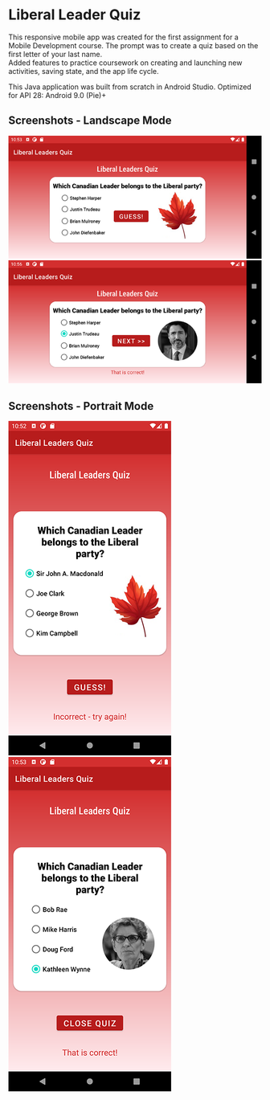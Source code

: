 # Liberal Leader Quiz
This responsive mobile app was created for the first assignment for a Mobile Development course. The prompt was to create a quiz based on the first letter of your last name.  
Added features to practice coursework on creating and launching new activities, saving state, and the app life cycle.

This Java application was built from scratch in Android Studio.
Optimized for API 28: Android 9.0 (Pie)+

## Screenshots - Landscape Mode  
![Main view in landscape mode](/app/src/main/res/drawable/landscape_main.png?raw=true "Landscape - Main View")  
![Landscape view of correct answer](/app/src/main/res/drawable/landscape_correct.png?raw=true "Landscape - Correct Answer")

## Screenshots - Portrait Mode  
![Portrait view of incorrect answer](/app/src/main/res/drawable/portrait_incorrect.png?raw=true "Portrait - Incorrect Answer")
![Portrait view of final correct answer](/app/src/main/res/drawable/portrait_close.png?raw=true "Portrait - Final Correct Answer")
